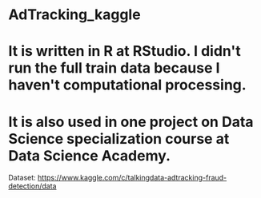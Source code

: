 # AdTracking_kaggle

# It is written in R at RStudio. I didn't run the full train data because I haven't computational processing.
# It is also used in one project on Data Science specialization course at Data Science Academy.

Dataset: https://www.kaggle.com/c/talkingdata-adtracking-fraud-detection/data
